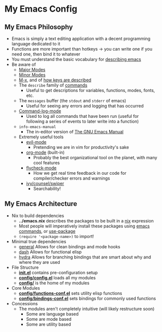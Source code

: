# My Emacs Config

## My Emacs Philosophy
- Emacs is simply a text editing application with a decent programming language dedicated to it
- Functions are more important than hotkeys -> you can write one if you need one, then bind it to whatever
- You must understand the basic vocabulary for [describing emacs](https://www.gnu.org/software/emacs/manual/html_node/emacs/index.html#Top)
- Be aware of
  - [Major Modes](https://www.gnu.org/software/emacs/manual/html_node/emacs/Major-Modes.html)
  - [Minor Modes](https://www.gnu.org/software/emacs/manual/html_node/emacs/Minor-Modes.html#Minor-Modes)
  - [M-x](https://www.gnu.org/software/emacs/manual/html_node/emacs/M_002dx.html), and of [how keys are described](https://www.gnu.org/software/emacs/manual/html_node/emacs/User-Input.html#User-Input)
  - The `describe` family of [commands](https://www.gnu.org/software/emacs/manual/html_node/emacs/Commands.html#Commands)
    - Useful to get descriptions for variables, functions, modes, fonts, etc.
  - The `messages` buffer (the `stdout` and `stderr` of emacs)
    - Useful for seeing any errors and logging that has occurred
  - [Command-log-mode](https://github.com/lewang/command-log-mode)
    - Used to log all commands that have been run (useful for following a series of events to later write into a function)
  - `info-emacs-manual`
    - The in-editor version of [The GNU Emacs Manual](https://www.gnu.org/software/emacs/manual/html_node/emacs/index.html)
  - Extremely useful tools
    - [evil-mode](https://github.com/emacs-evil/evil)
      - Pretending we are in vim for productivity's sake
    - [org-mode](https://orgmode.org/manual/) (built-in)
      - Probably the best organizational tool on the planet, with many cool features
    - [flycheck-mode](https://github.com/flycheck/flycheck)
      - How we get real time feedback in our code for compiler/checker errors and warnings
    - [ivy/counsel/swiper](https://github.com/abo-abo/swiper/tree/8db9cc190127160741fe5afe036d86a3e911c0b9)
      - Searchability!

## My Emacs Architecture
- Nix to build dependencies
  - __../emacs.nix__ describes the packages to be built in a [nix](https://nixos.org/nix/) expression
  - Most people will imperatively install these packages using [emacs commands](http://ergoemacs.org/emacs/emacs_package_system.html), or [use-package](https://github.com/jwiegley/use-package)
  - `(require '<package-name>)` to import!
- Minimal true dependencies
  - [general](https://github.com/noctuid/general.el)
  Allows for clean bindings and mode hooks
  - [dash](https://github.com/magnars/dash.el)
  Allows for functional elisp
  - [hydra](https://github.com/abo-abo/hydra)
  Allows for branching bindings that are smart about why and where they are used
- File Structure
  - [__init.el__](https://github.com/Camsbury/config/blob/master/cmacs/init.el)
  contains pre-configuration setup
  - [__config/config.el__](https://github.com/Camsbury/config/blob/master/cmacs/config/config.el)
  loads all my modules
  - [__config/__](https://github.com/Camsbury/config/blob/master/cmacs/config/)
  is the home of my modules
- Core Modules
  - [__config/functions-conf.el__](https://github.com/Camsbury/config/blob/master/cmacs/config/functions-conf.el)
  sets utility elisp functions
  - [__config/bindings-conf.el__](https://github.com/Camsbury/config/blob/master/cmacs/config/bindings-conf.el)
  sets bindings for commonly used functions
- Concessions
  - The modules aren't completely intuitive (will likely restructure soon)
    - Some are language based
    - Some are mode based
    - Some are utility based
